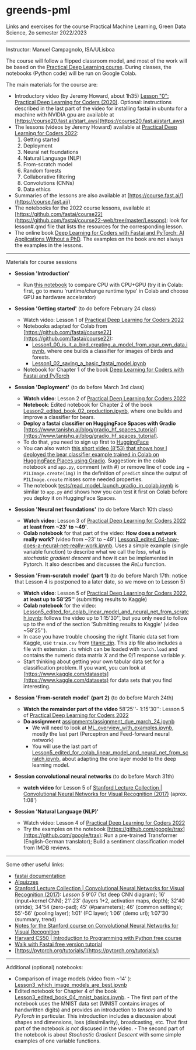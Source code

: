 # greends-pml
Links and exercises for the course Practical Machine Learning, Green Data Science, 2o semester 2022/2023

---
Instructor: Manuel Campagnolo, ISA/ULisboa

The course will follow a flipped classroom model, and most of the work will be based on the [Practical Deep Learning course](https://course.fast.ai/). During classes, the notebooks (Python code) will be run on Google Colab.

The main materials for the course are:

- Introductory video (by Jeremy Howard, about 1h35) [Lesson "0": Practical Deep Learning for Coders (2020)](https://www.youtube.com/watch?v=gGxe2mN3kAg). Optional:  instructions described in the last part of the video for installing fastai in ubuntu for a machine with NVIDIA gpu are available at [https://course20.fast.ai/start_aws](https://course20.fast.ai/start_aws)
- The lessons (videos by Jeremy Howard) available at [Practical Deep Learning for Coders 2022](https://course.fast.ai/):
  1. Getting started
  2. Deployment
  3. Neural net foundations
  4. Natural Language (NLP)
  5. From-scratch model
  6. Random forests
  7. Collaborative filtering
  8. Convolutions (CNNs)
  9. Data ethics
- Summaries of the lessons are also available at [https://course.fast.ai/](https://course.fast.ai/)
- The notebooks for the 2022 course lessons, available at [https://github.com/fastai/course22](https://github.com/fastai/course22-web/tree/master/Lessons): look for lesson#.qmd file that lists the resources for the corresponding lesson. 
- The online book [Deep Learning for Coders with Fastai and PyTorch: AI Applications Without a PhD](https://course.fast.ai/Resources/book.html). The examples on the book are not always the examples in the lessons. 

---

Materials for course sessions
  
  - **Session 'Introduction'**
    * Run [this notebook](test_GPU.ipynb) to compare CPU with CPU+GPU (try it in Colab: first, go to menu 'runtime/change runtime type' in Colab and choose GPU as hardware accelarator)
    
  - **Session 'Getting started'** (to do before February 24 class)
    - Watch video: Lesson 1 of [Practical Deep Learning for Coders 2022](https://course.fast.ai/) 
    - Notebooks adapted for Colab from [https://github.com/fastai/course22](https://github.com/fastai/course22):
      - [Lesson1_00_is_it_a_bird_creating_a_model_from_your_own_data.ipynb](Lesson1_00_is_it_a_bird_creating_a_model_from_your_own_data.ipynb), where one builds a classifier for images of birds and forests.
      - [Lesson1_02_saving_a_basic_fastai_model.ipynb](Lesson1_02_saving_a_basic_fastai_model.ipynb)
    - Notebook for Chapter 1 of the book [Deep Learning for Coders with Fastai and PyTorch](https://course.fast.ai/Resources/book.html)
      
  - **Session 'Deployment'** (to do before March 3rd class)
    - **Watch video**: Lesson 2 of [Practical Deep Learning for Coders 2022](https://course.fast.ai/) 
    - **Notebook**: Edited notebook for Chapter 2 of the book [Lesson2_edited_book_02_production.ipynb](Lesson2_edited_book_02_production.ipynb), where one builds and improve a classifier for bears.
    - **Deploy a fastai classifier on HuggingFace Spaces with Gradio** [https://www.tanishq.ai/blog/gradio_hf_spaces_tutorial](https://www.tanishq.ai/blog/gradio_hf_spaces_tutorial). 
    - To do that, you need to sign up first to [HuggingFace](https://huggingface.co/spaces)
    - You can also watch [this short video (8'53) that shows how I deployed the bear classifier example trained in Colab on HuggingFace Places using Gradio](https://www.youtube.com/watch?v=QkUyjwue3f4). Suggestion: in the colab notebook and `app.py`, comment (with #) or remove line of code `img = PILImage.create(img)` in the definition of `predict` since the output of `PILImage.create` misses some needed properties. 
    - The notebook [tests/read_model_launch_gradio_in_colab.ipynb](tests/read_model_launch_gradio_in_colab.ipynb) is similar to `app.py` and shows how you can test it first on Colab before you deploy it on HuggingFace Spaces.  
    
  - **Session 'Neural net foundations'** (to do before March 10th class)
    - **Watch video**: Lesson 3 of [Practical Deep Learning for Coders 2022](https://course.fast.ai/) **at least from ~23' to ~49'**.
    - **Colab notebook** for that part of the video: **How does a network really work?** (video from ~23' to ~49') [Lesson3_edited_04-how-does-a-neural-net-really-work.ipynb](Lesson3_edited_04-how-does-a-neural-net-really-work.ipynb). Uses a simple example (single variable function) to describe what we call the *loss*, what is *stochastic gradient descent* and how it can be implemented in Pytorch. It also describes and discusses the *ReLu* function.
           
  - **Session 'From-scratch model' (part 1)** (to do before March 17th: notice that Lesson 4 is postponed to a later date, so we move on to Lesson 5)
    - **Watch video**: Lesson 5 of [Practical Deep Learning for Coders 2022](https://course.fast.ai/), **at least up to 58'25''** (submitting results to Kaggle)
    - **Colab notebook** for the video: [Lesson5_edited_for_colab_linear_model_and_neural_net_from_scratch.ipynb](Lesson5_edited_for_colab_linear_model_and_neural_net_from_scratch.ipynb): follows the video up to 1:15'30'', but you only need to follow up to the end of the section 'Submitting results to Kaggle' (video ~58'25'').
    - In case you have trouble choosing the right Titanic data set from Kaggle, use `train.csv` from [titanic.zip](titanic.zip). This zip file also includes a file with extension `.ts` which can be loaded with `torch.load` and contains the numeric data matrix *X*  and the 0/1 response variable *y*.
    - Start thinking about getting your own tabular data set for a classification problem. If you want, you can look at [https://www.kaggle.com/datasets](https://www.kaggle.com/datasets) for data sets that you find interesting. 

  - **Session 'From-scratch model' (part 2)** (to do before March 24th)
    - **Watch the remainder part of the video** 58'25''- 1:15'30'': Lesson 5 of [Practical Deep Learning for Coders 2022](https://course.fast.ai/)
    - **Do assignment** [assignments/assignment_due_march_24.ipynb](assignments/assignment_due_march_24.ipynb)
      - We will need to look at [ML_overview_with_examples.ipynb](ML_overview_with_examples.ipynb), mostly the last part (Perceptron and Feed-forward neural network)
      - You will use the last part of [Lesson5_edited_for_colab_linear_model_and_neural_net_from_scratch.ipynb](Lesson5_edited_for_colab_linear_model_and_neural_net_from_scratch.ipynb), about adapting the one layer model to the deep learning model.
    
  - **Session convolutional neural networks** (to do before March 31th)
    - **watch video** for Lesson 5 of [Stanford Lecture Collection | Convolutional Neural Networks for Visual Recognition (2017)](https://www.youtube.com/playlist?list=PL3FW7Lu3i5JvHM8ljYj-zLfQRF3EO8sYv) (aprox. 1:08')

  - **Session 'Natural Language (NLP)'**
    - Watch video: Lesson 4 of [Practical Deep Learning for Coders 2022](https://course.fast.ai/) 
    - Try the examples on the notebook [https://github.com/google/trax](https://github.com/google/trax): Run a pre-trained Transformer (English-German translator); Build a sentiment classification model from IMDB reviews.

---
Some other useful links:
- [fastai documentation](https://docs.fast.ai/)
- [AIquizzes](https://aiquizzes.com/)
- [Stanford Lecture Collection | Convolutional Neural Networks for Visual Recognition (2017)](https://www.youtube.com/playlist?list=PL3FW7Lu3i5JvHM8ljYj-zLfQRF3EO8sYv): *Lesson 5* 9'07 (1st deep CNN diagram); 16' (input+kernel CNN); 21':23' (layers 1+2, activation maps, depth); 32'40 (stride); 34'54 (zero-pad); 45' (#parameters); 46' (common settings); 55'-56' (pooling layer); 1:01' (FC layer); 1:06' (demo url); 1:07'30 (summary, trend)
- [Notes for the Stanford course on Convolutional Neural Networks for Visual Recognition](https://cs231n.github.io/)
- [Harvard CS50 | Introduction to Programming with Python free course](https://pll.harvard.edu/course/cs50s-introduction-programming-python)
- [Walk with Fastai free version tutorial](https://walkwithfastai.com/)
- [https://pytorch.org/tutorials/](https://pytorch.org/tutorials/)

---
Additional (optional) notebooks:
- Comparison of image models (video from ~14' ): [Lesson3_which_image_models_are_best.ipynb](Lesson3_which_image_models_are_best.ipynb)
- Edited notebook for Chapter 4 of the book [Lesson3_edited_book_04_mnist_basics.ipynb](Lesson3_edited_book_04_mnist_basics.ipynb). 
        - The first part of the notebook uses the MNIST data set (MNIST contains images of handwritten digits) and provides an introduction to *tensors* and to *PyTorch* in particular. This introduction includes a discussion about shapes and dimensions, loss (dissimilarity), broadcasting, etc. That first part of the notebook *is not* discused in the video. 
        - The second part of the notebook is about *Stochastic Gradient Descent* with some simple examples of one variable functions. 
